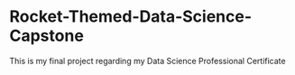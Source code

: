 # Rocket-Themed-Data-Science-Capstone
This is my final project regarding my Data Science Professional Certificate 
